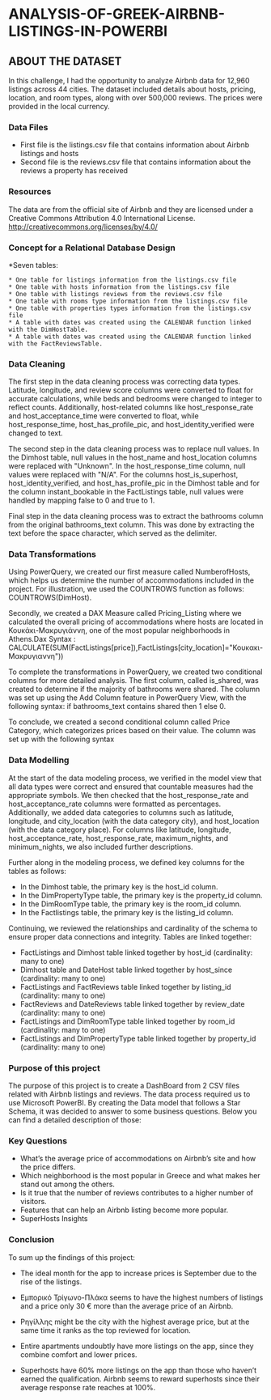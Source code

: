 # ANALYSIS-OF-GREEK-AIRBNB-LISTINGS-IN-POWERBI

## ABOUT THE DATASET
In this challenge, I had the opportunity to analyze Airbnb data for 12,960 listings across 44 cities. The dataset included details about hosts, pricing, location, and room types, along with over 500,000 reviews. The prices were provided in the local currency.
### Data Files
* First file is the listings.csv file that contains information about Airbnb listings and hosts
* Second file is the reviews.csv file that contains information about the reviews a property has received
### Resources 
The data are from the official site of Airbnb and they are licensed under a Creative Commons Attribution 4.0 International License.
http://creativecommons.org/licenses/by/4.0/

### Concept for a Relational Database Design

*Seven tables:

    * One table for listings information from the listings.csv file
    * One table with hosts information from the listings.csv file
    * One table with listings reviews from the reviews.csv file
    * One table with rooms type information from the listings.csv file
    * One table with properties types information from the listings.csv file
    * A table with dates was created using the CALENDAR function linked with the DimHostTable.
    * A table with dates was created using the CALENDAR function linked with the FactReviewsTable.
    

### Data Cleaning 
The first step in the data cleaning process was correcting data types. 
Latitude, longitude, and review score columns were converted to float for accurate calculations, while beds and bedrooms were changed to integer to reflect counts. Additionally, host-related columns like host_response_rate and host_acceptance_time were converted to float, while host_response_time, host_has_profile_pic, and host_identity_verified were changed to text. 

The second step in the data cleaning process was to replace null values. In the Dimhost table, null values in the host_name and host_location columns were replaced with "Unknown". In the host_response_time column, null values were replaced with "N/A". For the columns host_is_superhost, host_identity_verified, and host_has_profile_pic in the Dimhost table and for the column instant_bookable in the FactListings table, null values were handled by mapping false to 0 and true to 1.

Final step in the data cleaning process was to extract the bathrooms column from the original bathrooms_text column. This was done by extracting the text before the space character, which served as the delimiter.

### Data Transformations
Using PowerQuery, we created our first measure called NumberofHosts, which helps us determine the number of accommodations included in the project. For illustration, we used the COUNTROWS function as follows:
COUNTROWS(DimHost).

Secondly, we created a DAX Measure called Pricing_Listing where we calculated the overall pricing of accommodations where hosts are located in Κουκάκι-Μακρυγιάννη, one of the most popular neighborhoods in Athens.Dax Syntax : CALCULATE(SUM(FactListings[price]),FactListings[city_location]="Κουκακι-Μακρυγιαννη"))

To complete the transformations in PowerQuery, we created two conditional columns for more detailed analysis. The first column, called is_shared, was created to determine if the majority of bathrooms were shared.  The column was set up using the Add Column feature in PowerQuery View, with the following syntax: if bathrooms_text contains shared then 1 else 0. 

To conclude, we created a second conditional column called Price Category, which categorizes prices based on their value. The column was set up with the following syntax

### Data Modelling 
At the start of the data modeling process, we verified in the model view that all data types were correct and ensured that countable measures had the appropriate symbols. We then checked that the host_response_rate and host_acceptance_rate columns were formatted as percentages. Additionally, we added data categories to columns such as latitude, longitude, and city_location (with the data category city), and host_location (with the data category place). For columns like latitude, longitude, host_acceptance_rate, host_response_rate, maximum_nights, and minimum_nights, we also included further descriptions.

Further along in the modeling process, we defined key columns for the tables as follows:
* In the Dimhost table, the primary key is the host_id column.
* In the DimPropertyType table, the primary key is the property_id column.
* In the DimRoomType table, the primary key is the room_id column.
* In the Factlistings table, the primary key is the listing_id column.

Continuing, we reviewed the relationships and cardinality of the schema to ensure proper data connections and integrity.
Tables are linked together:

* FactListings and Dimhost table linked together by host_id (cardinality: many to one)
* Dimhost table and DateHost table linked together by host_since (cardinality: many to one)
* FactListings and FactReviews table linked together by listing_id (cardinality: many to one)
* FactReviews and DateReviews table linked together by review_date (cardinality: many to one)
* FactListings and DimRoomType table linked together by room_id (cardinality: many to one)
* FactListings and DimPropertyType table linked together by property_id (cardinality: many to one)

### Purpose of this project
The purpose of this project is to create a DashBoard from 2 CSV files related with Airbnb listings and reviews. The data process required us to use Microsoft PowerBI. By creating the Data model that follows a Star Schema, it was decided to answer to some business questions. Below you can find a detailed description of those:

### Key Questions
* What’s the average price of accommodations on Airbnb’s site and how the price differs.
* Which neighborhood is the most popular in Greece and what makes her stand out among the others.
* Is it true that the number of reviews contributes to a higher number of visitors.
* Features that can help an Airbnb listing become more popular.
* SuperHosts Insights

### Conclusion

To sum up the findings of this project:

* The ideal month for the app to increase prices is September due to the rise of the listings.

* Εμπορικό Τρίγωνο-Πλάκα seems to have the highest numbers of listings and a price only 30 € more than the average price of an Airbnb.

* Ρηγίλλης might be the city with the highest average price, but at the same time it ranks as the top reviewed for location.

* Entire apartments undoubtly have more listings on the app, since they combine comfort and lower prices.

* Superhosts have 60% more listings on the app than those who haven’t earned the qualification. Airbnb seems to reward superhosts since their average response rate reaches at 100%.


 








    
  
    
  
















































      










  
